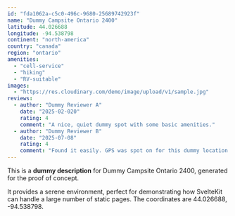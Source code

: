 ```yaml
---
id: "fda1062a-c5c0-496c-9680-25689742923f"
name: "Dummy Campsite Ontario 2400"
latitude: 44.026688
longitude: -94.538798
continent: "north-america"
country: "canada"
region: "ontario"
amenities:
  - "cell-service"
  - "hiking"
  - "RV-suitable"
images:
  - "https://res.cloudinary.com/demo/image/upload/v1/sample.jpg"
reviews:
  - author: "Dummy Reviewer A"
    date: "2025-02-020"
    rating: 4
    comment: "A nice, quiet dummy spot with some basic amenities."
  - author: "Dummy Reviewer B"
    date: "2025-07-08"
    rating: 4
    comment: "Found it easily. GPS was spot on for this dummy location."
---
```


This is a **dummy description** for Dummy Campsite Ontario 2400, generated for the proof of concept.

It provides a serene environment, perfect for demonstrating how SvelteKit can handle a large number of static pages. The coordinates are 44.026688, -94.538798.
